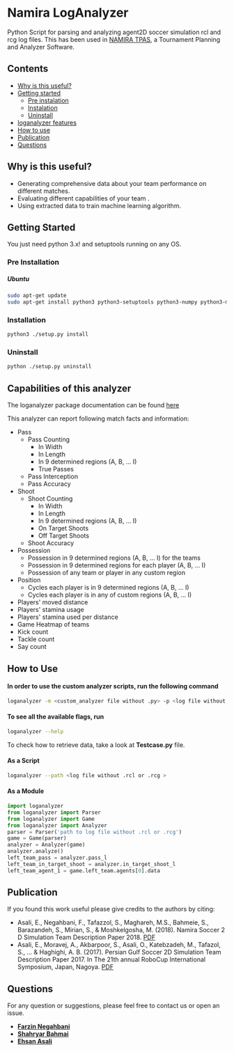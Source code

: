 # Namira LogAnalyzer
Python Script for parsing and analyzing agent2D soccer simulation rcl and rcg log files. This has been used in [NAMIRA TPAS](https://github.com/Farzin-Negahbani/Namira_TPAS),
a Tournament Planning and Analyzer Software.

## Contents
- [Why is this useful?](#why-is-this-useful)
- [Getting started](#getting-started)
  - [Pre instalation](#pre-installation)
  - [Instalation](#installation)
  - [Uninstall](#uninstall)
- [loganalyzer features](#capabilities-of-this-analyzer)
- [How to use](#how-to-use)
- [Publication](#publication)
- [Questions](#questions)

## Why is this useful?
- Generating comprehensive data about your team performance on different matches. 
- Evaluating different capabilities of your team .
- Using extracted data to train machine learning algorithm.

## Getting Started

You just need python 3.x! and setuptools running on any OS.
### Pre Installation
##### Ubuntu
```bash
sudo apt-get update
sudo apt-get install python3 python3-setuptools python3-numpy python3-matplotlib
```

### Installation
```bash
python3 ./setup.py install
```

### Uninstall
```bash
python ./setup.py uninstall 
```

## Capabilities of this analyzer

The loganalyzer package documentation can be found [here](loganalyzer/README.md)

This analyzer can report following match facts and information:
- Pass
   - Pass Counting 
     - In Width 
     - In Length
     - In 9 determined regions (A, B, ... I)  
     - True Passes 
  - Pass Interception
  - Pass Accuracy 
- Shoot
  - Shoot Counting 
    - In Width 
    - In Length
    - In 9 determined regions (A, B, ... I)
    - On Target Shoots
    - Off Target Shoots
  - Shoot Accuracy 
- Possession 
  - Possession in 9 determined regions (A, B, ... I) for the teams
  - Possession in 9 determined regions for each player (A, B, ... I)
  - Possession of any team or player in any custom region
- Position 
  - Cycles each player is in 9 determined regions (A, B, ... I)
  - Cycles each player is in any of custom regions (A, B, ... I)
- Players' moved distance
- Players' stamina usage
- Players' stamina used per distance
- Game Heatmap of teams
- Kick count
- Tackle count
- Say count
## How to Use

#### In order to use the custom analyzer scripts, run the following command
```bash
loganalyzer -m <custom_analyzer file without .py> -p <log file without .rcl or .rcg > -r -s <resulting file name with .csv>
```

#### To see all the available flags, run    
```bash
loganalyzer --help
```

To check how to retrieve data, take a look at **Testcase.py** file. 
#### As a Script
```bash
loganalyzer --path <log file without .rcl or .rcg >
```

#### As a Module
```python
import loganalyzer
from loganalyzer import Parser
from loganalyzer import Game
from loganalyzer import Analyzer
parser = Parser('path to log file without .rcl or .rcg')
game = Game(parser)
analyzer = Analyzer(game)
analyzer.analyze()
left_team_pass = analyzer.pass_l 
left_team_in_target_shoot = analyzer.in_target_shoot_l 
left_team_agent_1 = game.left_team.agents[0].data 
```

## Publication
If you found this work useful please give credits to the authors by citing:
- Asali, E., Negahbani, F., Tafazzol, S., Maghareh, M.S., Bahmeie, S., Barazandeh, S., Mirian, S., & Moshkelgosha, M. (2018). Namira Soccer 2 D Simulation Team Description Paper 2018. [PDF](https://archive.robocup.info/Soccer/Simulation/2D/TDPs/RoboCup/2018/Namira_SS2D_RC2018_TDP.pdf)
- Asali, E., Moravej, A., Akbarpoor, S., Asali, O., Katebzadeh, M., Tafazol, S., ... & Haghighi, A. B. (2017). Persian Gulf Soccer 2D Simulation Team Description Paper 2017. In The 21th annual RoboCup International Symposium, Japan, Nagoya.  [PDF](https://www.robocup2017.org/file/symposium/soccer_sim_2D/TDP_PersianGulf.pdf)
## Questions
For any question or suggestions, please feel free to contact us or open an issue.
* **[Farzin Negahbani](mailto:farzin.negahbani@gmail.com)** 
* **[Shahryar Bahmai](mailto:shahryarbahmeie@gmail.com)**  
* **[Ehsan Asali](mailto:ehsanasali@uga.edu)**  

